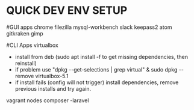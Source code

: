 # QUICK DEV ENV SETUP

#GUI apps
chrome
filezilla
mysql-workbench
slack
keepass2
atom
gitkraken
gimp

#CLI Apps
virtualbox
- install from deb (sudo apt install -f to get missing dependencies, then reinstall)
- if problem use "dpkg --get-selections | grep virtual" & sudo dpkg --remove virtualbox-5.1
- if install fails (config will not trigger) install dependencies, remove previous installs and try again.

vagrant
nodes
composer
	-laravel
